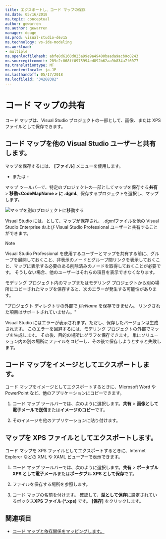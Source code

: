 ```yaml
---
title: エクスポートし、コード マップの保存
ms.date: 05/16/2018
ms.topic: conceptual
author: gewarren
ms.author: gewarren
manager: douge
ms.prod: visual-studio-dev15
ms.technology: vs-ide-modeling
ms.workload:
- multiple
ms.openlocfilehash: abfe8d6160d023a99e9a49480baada9acb0c8243
ms.sourcegitcommit: 209c2c068ff0975994ed892b62aa9b834a7f6077
ms.translationtype: MT
ms.contentlocale: ja-JP
ms.lasthandoff: 05/17/2018
ms.locfileid: "34268382"
---
```

# <a name="share-code-maps"></a>コード マップの共有

コード マップは、Visual Studio プロジェクトの一部として、画像、または XPS ファイルとして保存できます。

## <a name="share-a-code-map-with-other-visual-studio-users"></a>コード マップを他の Visual Studio ユーザーと共有します。

マップを保存するには、 **[ファイル]** メニューを使用します。

- または -

マップ ツールバーで、特定のプロジェクトの一部としてマップを保存する**共有** > **移動\<CodeMapName > に .dgml**、保存するプロジェクトを選択し、マップします。

![マップを別のプロジェクトに移動する](../modeling/media/codemapsmovemapmenu.png)

Visual Studio には、として、マップが保存され、 *.dgml*ファイルを他の Visual Studio Enterprise および Visual Studio Professional ユーザーと共有することができます。

> [!NOTE]
> Visual Studio Professional を使用するユーザーとマップを共有する前に、グループを展開しておくこと、非表示のノードとグループ間リンクを表示しておくこと、マップに表示する必要のある削除済みのノードを取得しておくことが必要です。 そうしない場合、他のユーザーはそれらの項目を表示できなくなります。
>
> モデリング プロジェクト内のマップまたはモデリング プロジェクトから別の場所にコピーされたマップを保存すると、次のエラーが発生する可能性があります。
>
> "プロジェクト ディレクトリの外部で *fileName* を保存できません。 リンクされた項目はサポートされていません。"
>
> Visual Studio にはエラーが表示されます。ただし、保存したバージョンは生成されます。 このエラーを回避するには、モデリング プロジェクトの外部でマップを生成します。 その後、目的の場所にグラフを保存できます。 単にソリューション内の別の場所にファイルをコピーし、その後で保存しようとすると失敗します。

## <a name="export-a-code-map-as-an-image"></a>コード マップをイメージとしてエクスポートします。

コード マップをイメージとしてエクスポートするときに、Microsoft Word や PowerPoint など、他のアプリケーションにコピーできます。

1. コード マップ ツールバーでは、次のように選択します。**共有** > **画像として電子メールで送信**または**イメージのコピー**です。

2. そのイメージを他のアプリケーションに貼り付けます。

## <a name="export-the-map-as-an-xps-file"></a>マップを XPS ファイルとしてエクスポートします。

コード マップを XPS ファイルとしてエクスポートするときに、Internet Explorer などの XML や XAML ビューアーで表示できます。

1. コード マップ ツールバーでは、次のように選択します。**共有** > **ポータブル XPS として電子メール**または**ポータブル XPS として保存**です。

2. ファイルを保存する場所を参照します。

3. コード マップの名前を付けます。 確認して、**型として保存**に設定されているボックス**XPS ファイル (\*.xps)** です。 **[保存]** をクリックします。

## <a name="see-also"></a>関連項目

- [コード マップと依存関係をマッピングします。](../modeling/map-dependencies-across-your-solutions.md)